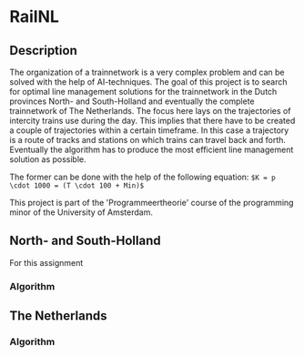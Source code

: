 # RailNL

## Description
The organization of a trainnetwork is a very complex problem and can be solved with the help of AI-techniques. The goal of this project is to search for optimal line management solutions for the trainnetwork in the Dutch provinces North- and South-Holland and eventually the complete trainnetwork of The Netherlands. The focus here lays on the trajectories of intercity trains use during the day. This implies that there have to be created a couple of trajectories within a certain timeframe. In this case a trajectory is a route of tracks and stations on which trains can travel back and forth. Eventually the algorithm has to produce the most efficient line management solution as possible.

The former can be done with the help of the following equation:
`$K = p \cdot 1000 = (T \cdot 100 + Min)$`

This project is part of the 'Programmeertheorie' course of the programming minor of the University of Amsterdam.

## North- and South-Holland
For this assignment 

### Algorithm

## The Netherlands

### Algorithm